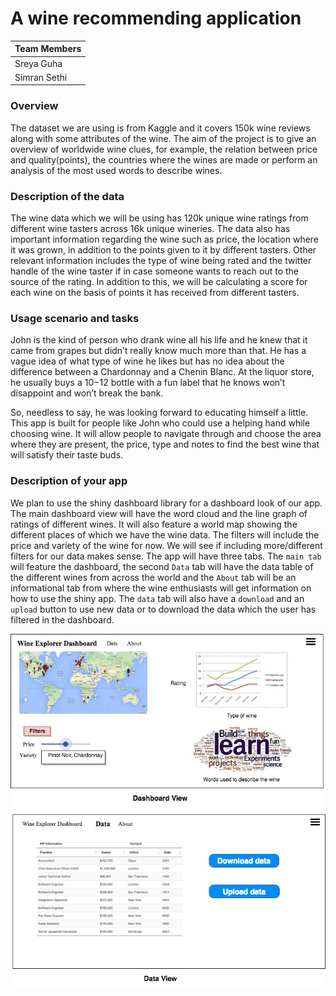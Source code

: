 # A wine recommending application


| **Team Members** |
| -- |
| Sreya Guha |
| Simran Sethi |

### Overview

The dataset we are using is from Kaggle and it covers 150k wine reviews along with some attributes of the wine. The aim of the project is to give an overview of worldwide wine clues, for example, the relation between price and quality(points), the countries where the wines are made or perform an analysis of the most used words to describe wines.

### Description of the data

The wine data which we will be using has 120k unique wine ratings from different wine tasters across 16k unique wineries. The data also has important information regarding the wine such as price, the location where it was grown, in addition to the points given to it by different tasters. Other relevant information includes the type of wine being rated and the twitter handle of the wine taster if in case someone wants to reach out to the source of the rating. In addition to this, we will be calculating a score for each wine on the basis of points it has received from different tasters.

### Usage scenario and tasks

John is the kind of person who drank wine all his life and he knew that it came from grapes but didn’t really know much more than that. He has a vague idea of what type of wine he likes but has no idea about the difference between a Chardonnay and a Chenin Blanc. At the liquor store, he usually buys a $10-$12 bottle with a fun label that he knows won’t disappoint and won’t break the bank.

So, needless to say, he was looking forward to educating himself a little. This app is built for people like John who could use a helping hand while choosing wine. It will allow people to navigate through and choose the area where they are present, the price, type and notes to find the best wine that will satisfy their taste buds.


### Description of your app

We plan to use the shiny dashboard library for a dashboard look of our app. The main dashboard view will have the word cloud and the line graph of ratings of different wines. It will also feature a world map showing the different places of which we have the wine data. The filters will include the price and variety of the wine for now. We will see if including more/different filters for our data makes sense. The app will have three tabs. The `main tab` will feature the dashboard, the second `Data` tab will have the data table of the different wines from across the world and the `About` tab will be an informational tab from where the wine enthusiasts will get information on how to use the shiny app. The `data` tab will also have a `download` and an `upload` button to use new data or to download the data which the user has filtered in the dashboard.

![](wine-dashboard.jpg)



